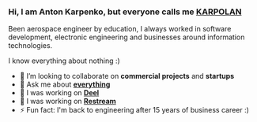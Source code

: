 ### Hi, I am Anton Karpenko, but everyone calls me [KARPOLAN](https://karpolan.com)

Been aerospace engineer by education, I always worked in software development, electronic engineering and businesses around information technologies.

I know everything about nothing :)

- 👯 I’m looking to collaborate on **commercial projects** and **startups**
- 💬 Ask me about **[everything](https://www.patreon.com/karpolan)**
- 🔭 I was working on **[Deel](https://bit.ly/letsdeel)** 
- 🔭 I was working on **[Restream](https://bit.ly/restream-karpolan)** 
- ⚡ Fun fact: I'm back to engineering after 15 years of business career :)

<!-- - 🌱 I’m currently learning how to use **MongoDB** and **PosteSQL** in the mix with help of **[NestJS](https://nestjs.com/)** -->
